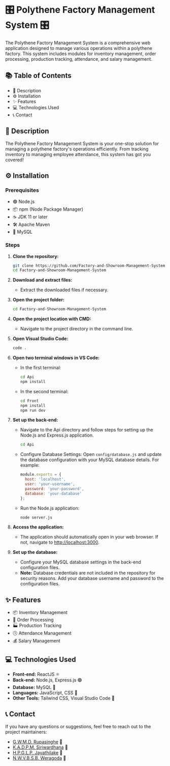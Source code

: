 
# 🎛️ Polythene Factory Management System 🎛️

The Polythene Factory Management System is a comprehensive web application designed to manage various operations within a polythene factory. This system includes modules for inventory management, order processing, production tracking, attendance, and salary management.



## 📚 Table of Contents
- 📝 Description
- ⚙️ Installation
- ✨ Features
- 💻 Technologies Used
- 📞 Contact

## 📝 Description
The Polythene Factory Management System is your one-stop solution for managing a polythene factory's operations efficiently. From tracking inventory to managing employee attendance, this system has got you covered!

## ⚙️ Installation

### Prerequisites
- 🟢 Node.js
- 📦 npm (Node Package Manager)
- ☕ JDK 11 or later
- 🛠️ Apache Maven
- 🐬 MySQL

### Steps
1. **Clone the repository:**
   ```bash
   git clone https://github.com/Factory-and-Showroom-Management-System/Factory-and-Showroom-Management-System.git
   cd Factory-and-Showroom-Management-System
   ```

2. **Download and extract files:**
   - Extract the downloaded files if necessary.

3. **Open the project folder:**
   ```bash
   cd Factory-and-Showroom-Management-System
   ```

4. **Open the project location with CMD:**
   - Navigate to the project directory in the command line.

5. **Open Visual Studio Code:**
   ```bash
   code .
   ```

6. **Open two terminal windows in VS Code:**
   - In the first terminal:
     ```bash
     cd Api
     npm install
     ```
   - In the second terminal:
     ```bash
     cd Front
     npm install
     npm run dev
     ```

7. **Set up the back-end:**
   - Navigate to the Api directory and follow steps for setting up the Node.js and Express.js application.
     ```bash
     cd Api
     ```
   - Configure Database Settings:
     Open `config/database.js` and update the database configuration with your MySQL database details. For example:
     ```javascript
     module.exports = {
       host: 'localhost',
       user: 'your-username',
       password: 'your-password',
       database: 'your-database'
     };
     ```

   - Run the Node.js application:
     ```bash
     node server.js
     ```

8. **Access the application:**
   - The application should automatically open in your web browser. If not, navigate to [http://localhost:3000](http://localhost:3000).

9. **Set up the database:**
   - Configure your MySQL database settings in the back-end configuration files.
   - **Note:** Database credentials are not included in the repository for security reasons. Add your database username and password to the configuration files.

## ✨ Features
- 📦 Inventory Management
- 📝 Order Processing
- 🏭 Production Tracking
- 🕒 Attendance Management
- 💰 Salary Management

## 💻 Technologies Used
- **Front-end:** ReactJS ⚛️
- **Back-end:** Node.js, Express.js 🟢
- **Database:** MySQL 🐬
- **Languages:** JavaScript, CSS 📜
- **Other Tools:** Tailwind CSS, Visual Studio Code 🎨

## 📞 Contact
If you have any questions or suggestions, feel free to reach out to the project maintainers:
- [G.W.M.D. Rupasinghe](https://www.linkedin.com/in/gwmd-rupasinghe) 🌟
- [K.A.D.P.M. Siriwardhana](https://www.linkedin.com/in/kadpm-siriwardhana) 🌟
- [H.P.G.L.P. Jayathilake](https://www.linkedin.com/in/hpglp-jayathilake) 🌟
- [N.W.V.B.S.B. Weragoda](https://www.linkedin.com/in/nwvsb-weragoda) 🌟

